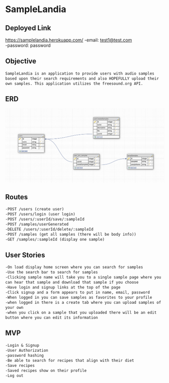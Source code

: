 # SampleLandia 

## Deployed Link
https://samplelandia.herokuapp.com/
-email: test1@test.com   
-password: password

## Objective
    SampleLandia is an application to provide users with audio samples based upon their search requirements and also HOPEFULLY upload their own samples. This application utilizes the freesound.org API.

## ERD
![ERD](erd.png)

## Routes
    -POST /users (create user)
    -POST /users/login (user login)
    -POST /users/:userId/save/:sampleId
    -POST /samples/userGenerated
    -DELETE /users/:userId/delete/:sampleId
    -POST /samples (get all samples (there will be body info))
    -GET /samples/:sampleId (display one sample)

## User Stories 
    -On load display home screen where you can search for samples
    -Use the search bar to search for samples
    -Clicking sample name will take you to a single sample page where you can hear that sample and download that sample if you choose
    -Have login and signup links at the top of the page
    -Click signup and a form appears to put in name, email, password
    -When logged in you can save samples as favorites to your profile
    -when logged in there is a create tab where you can upload samples of your own
    -when you click on a sample that you uploaded there will be an edit button where you can edit its information 

 ## MVP
    -Login & Signup
    -User Authorization
    -password hashing
    -Be able to search for recipes that align with their diet
    -Save recipes
    -Saved recipes show on their profile
    -Log out 
